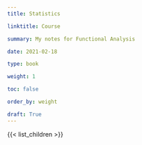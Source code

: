```yaml
---
title: Statistics

linktitle: Course

summary: My notes for Functional Analysis

date: 2021-02-18

type: book

weight: 1

toc: false

order_by: weight

draft: True
---
```


{{< list_children >}}
